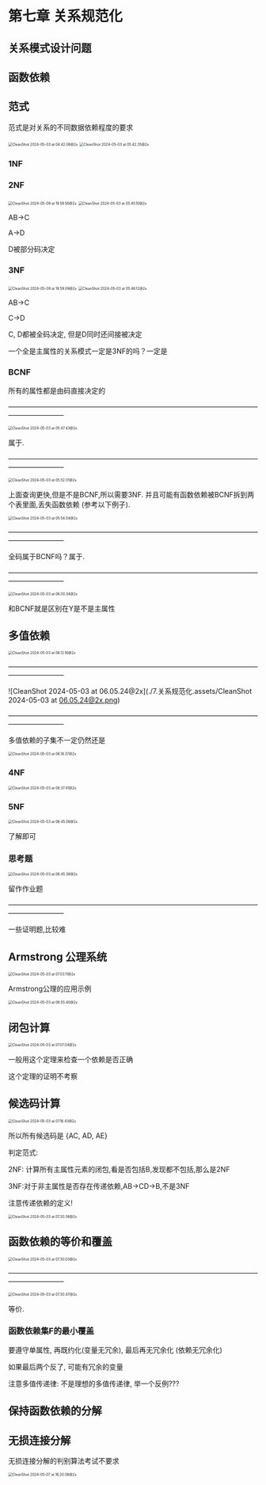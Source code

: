 # 第七章 关系规范化

## 关系模式设计问题



## 函数依赖



## 范式

范式是对关系的不同数据依赖程度的要求

<img src="./7.关系规范化.assets/CleanShot 2024-05-03 at 04.42.06@2x.png" alt="CleanShot 2024-05-03 at 04.42.06@2x" style="zoom:50%;" />

<img src="./7.关系规范化.assets/CleanShot 2024-05-03 at 05.42.35@2x.png" alt="CleanShot 2024-05-03 at 05.42.35@2x" style="zoom:50%;" />

### 1NF



### 2NF

<img src="./7.关系规范化.assets/CleanShot 2024-05-09 at 19.58.56@2x.png" alt="CleanShot 2024-05-09 at 19.58.56@2x" style="zoom:50%;" />

<img src="./7.关系规范化.assets/CleanShot 2024-05-03 at 05.45.10@2x.png" alt="CleanShot 2024-05-03 at 05.45.10@2x" style="zoom:50%;" />

AB->C

A->D

D被部分码决定



### 3NF

<img src="./7.关系规范化.assets/CleanShot 2024-05-09 at 19.59.09@2x.png" alt="CleanShot 2024-05-09 at 19.59.09@2x" style="zoom:50%;" />

<img src="./7.关系规范化.assets/CleanShot 2024-05-03 at 05.46.12@2x.png" alt="CleanShot 2024-05-03 at 05.46.12@2x" style="zoom:50%;" />

AB->C

C->D

C, D都被全码决定, 但是D同时还间接被决定



一个全是主属性的关系模式一定是3NF的吗？一定是

### BCNF

所有的属性都是由码直接决定的

————————————————————————————————————————————

<img src="./7.关系规范化.assets/CleanShot 2024-05-03 at 05.47.43@2x.png" alt="CleanShot 2024-05-03 at 05.47.43@2x" style="zoom:50%;" />

属于.

————————————————————————————————————————————

<img src="./7.关系规范化.assets/CleanShot 2024-05-03 at 05.52.01@2x.png" alt="CleanShot 2024-05-03 at 05.52.01@2x" style="zoom:50%;" />

上面查询更快,但是不是BCNF,所以需要3NF. 并且可能有函数依赖被BCNF拆到两个表里面,丢失函数依赖 (参考以下例子).

<img src="./7.关系规范化.assets/CleanShot 2024-05-03 at 05.54.04@2x.png" alt="CleanShot 2024-05-03 at 05.54.04@2x" style="zoom:50%;" />

————————————————————————————————————————————

全码属于BCNF吗？属于.

————————————————————————————————————————————

<img src="./7.关系规范化.assets/CleanShot 2024-05-03 at 06.00.34@2x.png" alt="CleanShot 2024-05-03 at 06.00.34@2x" style="zoom:50%;" />

和BCNF就是区别在Y是不是主属性

## 多值依赖

<img src="./7.关系规范化.assets/CleanShot 2024-05-03 at 06.12.16@2x.png" alt="CleanShot 2024-05-03 at 06.12.16@2x" style="zoom:50%;" />

————————————————————————————————————————————

![CleanShot 2024-05-03 at 06.05.24@2x](./7.关系规范化.assets/CleanShot 2024-05-03 at 06.05.24@2x.png)

————————————————————————————————————————————

多值依赖的子集不一定仍然还是

<img src="./7.关系规范化.assets/CleanShot 2024-05-03 at 06.18.37@2x.png" alt="CleanShot 2024-05-03 at 06.18.37@2x" style="zoom:50%;" />

### 4NF

<img src="./7.关系规范化.assets/CleanShot 2024-05-03 at 06.37.41@2x.png" alt="CleanShot 2024-05-03 at 06.37.41@2x" style="zoom:50%;" />



### 5NF

<img src="./7.关系规范化.assets/CleanShot 2024-05-03 at 06.45.06@2x.png" alt="CleanShot 2024-05-03 at 06.45.06@2x" style="zoom:50%;" />

了解即可



### 思考题

<img src="./7.关系规范化.assets/CleanShot 2024-05-03 at 06.45.38@2x.png" alt="CleanShot 2024-05-03 at 06.45.38@2x" style="zoom:50%;" />

留作作业题

————————————————————————————————————————————

一些证明题,比较难



## Armstrong 公理系统

<img src="./7.关系规范化.assets/CleanShot 2024-05-03 at 07.03.11@2x.png" alt="CleanShot 2024-05-03 at 07.03.11@2x" style="zoom:50%;" />

Armstrong公理的应用示例

<img src="./7.关系规范化.assets/CleanShot 2024-05-03 at 06.55.40@2x.png" alt="CleanShot 2024-05-03 at 06.55.40@2x" style="zoom:50%;" />



## 闭包计算

<img src="./7.关系规范化.assets/CleanShot 2024-05-03 at 07.07.04@2x.png" alt="CleanShot 2024-05-03 at 07.07.04@2x" style="zoom:50%;" />

一般用这个定理来检查一个依赖是否正确

这个定理的证明不考察



## 候选码计算

<img src="./7.关系规范化.assets/CleanShot 2024-05-03 at 07.16.43@2x.png" alt="CleanShot 2024-05-03 at 07.16.43@2x" style="zoom:50%;" />

所以所有候选码是 {AC, AD, AE}

判定范式:

2NF: 计算所有主属性元素的闭包,看是否包括B,发现都不包括,那么是2NF

3NF:对于非主属性是否存在传递依赖,AB->CD->B,不是3NF

注意传递依赖的定义!

<img src="./7.关系规范化.assets/CleanShot 2024-05-03 at 07.20.38@2x.png" alt="CleanShot 2024-05-03 at 07.20.38@2x" style="zoom:50%;" />



## 函数依赖的等价和覆盖

<img src="./7.关系规范化.assets/CleanShot 2024-05-03 at 07.30.03@2x.png" alt="CleanShot 2024-05-03 at 07.30.03@2x" style="zoom:50%;" />

————————————————————————————————————————————

<img src="./7.关系规范化.assets/CleanShot 2024-05-03 at 07.30.47@2x.png" alt="CleanShot 2024-05-03 at 07.30.47@2x" style="zoom:50%;" />

等价.

### 函数依赖集F的最小覆盖

要遵守单属性, 再既约化(变量无冗余), 最后再无冗余化 (依赖无冗余化)

如果最后两个反了, 可能有冗余的变量

注意多值传递律: 不是理想的多值传递律, 举一个反例???

## 保持函数依赖的分解

## 无损连接分解

无损连接分解的判别算法考试不要求

<img src="./7.关系规范化.assets/CleanShot 2024-05-07 at 16.20.08@2x.png" alt="CleanShot 2024-05-07 at 16.20.08@2x" style="zoom:50%;" />

